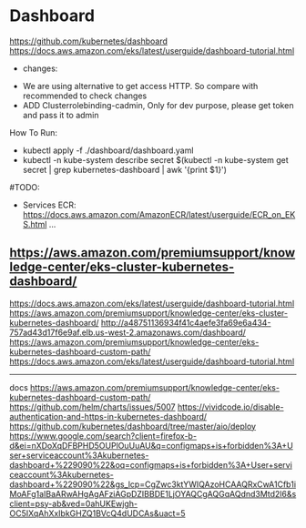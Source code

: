 # Dashboard
https://github.com/kubernetes/dashboard
https://docs.aws.amazon.com/eks/latest/userguide/dashboard-tutorial.html

+ changes:
 - We are using alternative to get access HTTP. So compare with recommended to check changes
 - ADD Clusterrolebinding-cadmin, Only for dev purpose, please get token and pass it to admin

How To Run:
 - kubectl apply -f ./dashboard/dashboard.yaml
 - kubectl -n kube-system describe secret $(kubectl -n kube-system get secret | grep kubernetes-dashboard | awk '{print $1}')




#TODO: 
 - Services ECR: https://docs.aws.amazon.com/AmazonECR/latest/userguide/ECR_on_EKS.html
 ...

https://aws.amazon.com/premiumsupport/knowledge-center/eks-cluster-kubernetes-dashboard/
------------
https://docs.aws.amazon.com/eks/latest/userguide/dashboard-tutorial.html
https://aws.amazon.com/premiumsupport/knowledge-center/eks-cluster-kubernetes-dashboard/
http://a48751136934f41c4aefe3fa69e6a434-757ad43d17f6e9af.elb.us-west-2.amazonaws.com/dashboard/
https://aws.amazon.com/premiumsupport/knowledge-center/eks-kubernetes-dashboard-custom-path/
https://docs.aws.amazon.com/eks/latest/userguide/dashboard-tutorial.html


---
docs
https://aws.amazon.com/premiumsupport/knowledge-center/eks-kubernetes-dashboard-custom-path/
https://github.com/helm/charts/issues/5007
https://vividcode.io/disable-authentication-and-https-in-kubernetes-dashboard/
https://github.com/kubernetes/dashboard/tree/master/aio/deploy
https://www.google.com/search?client=firefox-b-d&ei=nXDoXqDFBPHD5OUPlOuUuAU&q=configmaps+is+forbidden%3A+User+serviceaccount%3Akubernetes-dashboard+%229090%22&oq=configmaps+is+forbidden%3A+User+serviceaccount%3Akubernetes-dashboard+%229090%22&gs_lcp=CgZwc3ktYWIQAzoHCAAQRxCwA1Cfb1iMoAFg1aIBaARwAHgAgAFziAGpDZIBBDE1LjOYAQCgAQGqAQdnd3Mtd2l6&sclient=psy-ab&ved=0ahUKEwjgh-OC5IXqAhXxIbkGHZQ1BVcQ4dUDCAs&uact=5